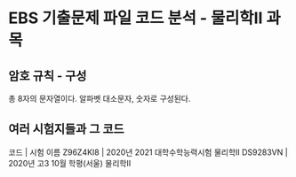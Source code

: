 # EBS 기출문제 파일 코드 분석 - 물리학Ⅱ 과목
## 암호 규칙 - 구성
총 8자의 문자열이다.
알파벳 대소문자, 숫자로 구성된다.
## 여러 시험지들과 그 코드
코드      	| 시험 이름
Z96Z4KI8	| 2020년 2021 대학수학능력시험 물리학Ⅱ
DS9283VN	| 2020년 고3 10월 학평(서울) 물리학Ⅱ
